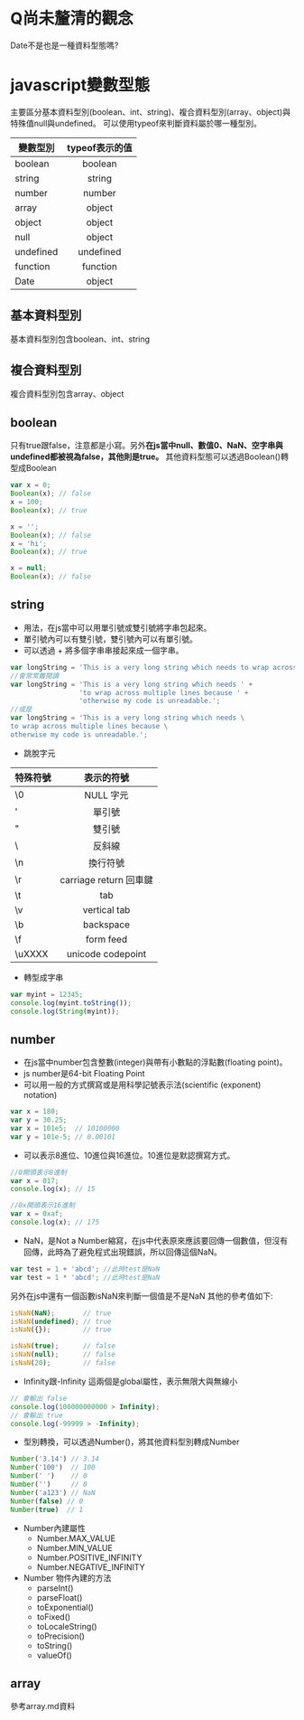 # Q尚未釐清的觀念
Date不是也是一種資料型態嗎?


# javascript變數型態

主要區分基本資料型別(boolean、int、string)、複合資料型別(array、object)與特殊值null與undefined。
可以使用typeof來判斷資料屬於哪一種型別。

變數型別       | typeof表示的值
--------------|:---------:
boolean       | boolean
string        | string
number        | number
array         | object
object        | object
null          | object
undefined     | undefined
function      | function
Date          | object


## 基本資料型別
基本資料型別包含boolean、int、string

## 複合資料型別
複合資料型別包含array、object

## boolean
只有true跟false，注意都是小寫。另外**在js當中null、數值0、NaN、空字串與undefined都被視為false，其他則是true。**
其他資料型態可以透過Boolean()轉型成Boolean

```javascript
var x = 0;
Boolean(x); // false
x = 100;
Boolean(x); // true

x = '';
Boolean(x); // false
x = 'hi';
Boolean(x); // true

x = null;
Boolean(x); // false
```

## string 
* 用法，在js當中可以用單引號或雙引號將字串包起來。
* 單引號內可以有雙引號，雙引號內可以有單引號。
* 可以透過 + 將多個字串串接起來成一個字串。
```javascript
var longString = 'This is a very long string which needs to wrap across multiple lines because otherwise my code is unreadable.';
//會常常難閱讀
var longString = 'This is a very long string which needs ' +
                 'to wrap across multiple lines because ' +
                 'otherwise my code is unreadable.';
//或是
var longString = 'This is a very long string which needs \
to wrap across multiple lines because \
otherwise my code is unreadable.';

```
* 跳脫字元

特殊符號       | 表示的符號
--------------|:---------:
\0            | NULL 字元
\'            | 單引號
\"            | 雙引號
\             | 反斜線 
\n            | 換行符號  
\r            | carriage return 回車鍵
\t            | tab  
\v            | vertical tab 
\b            | backspace 
\f            | form feed 
\uXXXX        | unicode codepoint 

* 轉型成字串
```javascript
var myint = 12345;
console.log(myint.toString());
console.log(String(myint));

```
## number
* 在js當中number包含整數(integer)與帶有小數點的浮點數(floating point)。
* js number是64-bit Floating Point
* 可以用一般的方式撰寫或是用科學記號表示法(scientific (exponent) notation)
```javascript
var x = 180;
var y = 30.25;
var x = 101e5;  // 10100000
var y = 101e-5; // 0.00101
```
* 可以表示8進位、10進位與16進位。10進位是默認撰寫方式。
```javascript
//0開頭表示8進制
var x = 017;
console.log(x); // 15

//0x開頭表示16進制
var x = 0xaf;
console.log(x); // 175

```
* NaN，是Not a Number縮寫，在js中代表原來應該要回傳一個數值，但沒有回傳，此時為了避免程式出現錯誤，所以回傳這個NaN。
```javascript
var test = 1 + 'abcd'; //此時test是NaN
var test = 1 * 'abcd'; //此時test是NaN
```
另外在js中還有一個函數isNaN來判斷一個值是不是NaN
其他的參考值如下:
```javascript
isNaN(NaN);       // true
isNaN(undefined); // true
isNaN({});        // true

isNaN(true);      // false
isNaN(null);      // false
isNaN(20);        // false
```
* Infinity跟-Infinity
這兩個是global屬性，表示無限大與無線小

```javascript
// 會輸出 false
console.log(100000000000 > Infinity);
// 會輸出 true
console.log(-99999 > -Infinity);
```
* 型別轉換，可以透過Number()，將其他資料型別轉成Number

```javascript
Number('3.14') // 3.14
Number('100')  // 100
Number(' ')    // 0
Number('')     // 0
Number('a123') // NaN
Number(false) // 0
Number(true)  // 1
```

* Number內建屬性
  * Number.MAX_VALUE
  * Number.MIN_VALUE
  * Number.POSITIVE_INFINITY
  * Number.NEGATIVE_INFINITY
* Number 物件內建的方法
  * parseInt()
  * parseFloat()
  * toExponential()
  * toFixed()
  * toLocaleString()
  * toPrecision()
  * toString()
  * valueOf()



## array
參考array.md資料